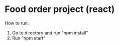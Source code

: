 # Food order project (react)

How to run: 
1. Go to directory and run "npm install"
2. Run "npm start"

